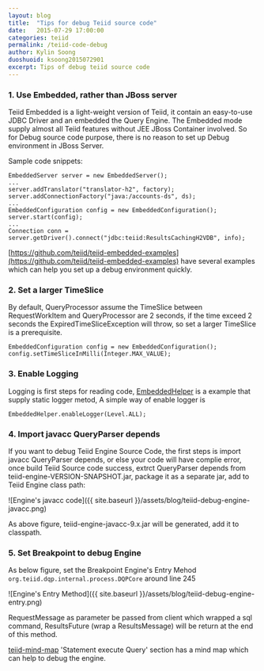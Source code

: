 ```yaml
---
layout: blog
title:  "Tips for debug Teiid source code"
date:   2015-07-29 17:00:00
categories: teiid
permalink: /teiid-code-debug
author: Kylin Soong
duoshuoid: ksoong2015072901
excerpt: Tips of debug teiid source code
---
```


### 1. Use Embedded, rather than JBoss server

Teiid Embedded is a light-weight version of Teiid, it contain an easy-to-use JDBC Driver and an embedded the Query Engine. The Embedded mode supply almost all Teiid features without JEE JBoss Container involved. So for Debug source code purpose, there is no reason to set up Debug environment in JBoss Server.

Sample code snippets:

~~~
EmbeddedServer server = new EmbeddedServer();
...
server.addTranslator("translator-h2", factory);
server.addConnectionFactory("java:/accounts-ds", ds);
...
EmbeddedConfiguration config = new EmbeddedConfiguration();
server.start(config);
...
Connection conn = server.getDriver().connect("jdbc:teiid:ResultsCachingH2VDB", info);
~~~

[https://github.com/teiid/teiid-embedded-examples](https://github.com/teiid/teiid-embedded-examples) have several examples which can help you set up a debug environment quickly.

### 2. Set a larger TimeSlice

By default, QueryProcessor assume the TimeSlice between RequestWorkItem and QueryProcessor are 2 seconds, if the time exceed 2 seconds the ExpiredTimeSliceException will throw, so set a larger TimeSlice is a prerequisite.

~~~
EmbeddedConfiguration config = new EmbeddedConfiguration();
config.setTimeSliceInMilli(Integer.MAX_VALUE);
~~~

### 3. Enable Logging

Logging is first steps for reading code, [EmbeddedHelper](https://raw.githubusercontent.com/teiid/teiid-embedded-examples/master/common/src/main/java/org/teiid/example/EmbeddedHelper.java) is a example that supply static logger metod, A simple way of enable logger is 

~~~
EmbeddedHelper.enableLogger(Level.ALL);
~~~

### 4. Import javacc QueryParser depends

If you want to debug Teiid Engine Source Code, the first steps is import javacc QueryParser depends, or else your code will have complie error, once build Teiid Source code success, extrct QueryParser depends from teiid-engine-VERSION-SNAPSHOT.jar, package it as a separate jar, add to Teiid Engine class path:

![Engine's javacc code]({{ site.baseurl }}/assets/blog/teiid-debug-engine-javacc.png)

As above figure, teiid-engine-javacc-9.x.jar will be generated, add it to classpath.

### 5. Set Breakpoint to debug Engine

As below figure, set the Breakpoint Engine's Entry Mehod `org.teiid.dqp.internal.process.DQPCore` around line 245

![Engine's Entry Method]({{ site.baseurl }}/assets/blog/teiid-debug-engine-entry.png)

RequestMessage as parameter be passed from client which wrapped a sql command, ResultsFuture<ResultsMessage> (wrap a ResultsMessage) will be return at the end of this method.

[teiid-mind-map](http://ksoong.org/teiid-mind-map/) 'Statement execute Query' section has a mind map which can help to debug the engine.

